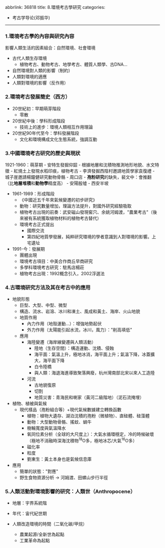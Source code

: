 abbrlink: 36818
title: 8.環境考古學研究
categories:
  - 考古学导论(邓振华)
---
### 1.環境考古學的內容與研究內容

影響人類生活的因素組合：自然環境、社會環境

- 古代人類生存環境
	- 植物考古、動物考古、地學考古、體質人類學、古DNA...
- 自然環境對人類的影響（制約）
- 人類對環境的適應
- 人類對環境的影響（反作用）

### 2.環境考古發展簡史（西方）

- 20世紀初：早期萌芽階段
	- 零散
- 20世紀中後：學科形成階段
	- 技術上的進步：環境人類相互作用理論
- 20世紀90年代至今：學科發展階段
	- 文化和環境構成文化生態系統，強調互動

### 3.中國環境考古研究的歷史與現狀

1921-1960：萌芽期
	- 安特生發掘仰韶
		- 根據地層和沈積物推測地形地貌、水文特徵
		- 紅燒土上發現水稻印痕，植物考古
	- 李濟發掘西陰村邀請地質學家袁復禮
	- 城子崖邀請楊鐘健研究動物骨骼
	- 周口店
	- **孢粉研究**的缺失，裴文中：會推翻（比**地層堆積**和**動物學**精度高）
	- 安陽殷墟
	- 西安半坡
- 1961-1989：形成階段
	- 《中國近五千年來氣候變遷的初步研究》
	- 動物：研究數量增加，理論方法提升，對國外研究經驗吸取
	- 植物考古出現的前奏：武安磁山發現窖穴、余姚河姆渡，"農業考古"（後來被有系統獲取植物材料的植物考古替代）
	- 環境考古正式提出
		- 國際交流
		- 第四紀地質學發展，純粹研究環境的學者意識到人對環境的影響。上宅遺址
- 1991-今：發展期
	- 團體出現
	- 環境考古項目：中美合作商丘早商研究
	- 多學科環境考古研究：駐馬店楊莊
	- 植物考古出現：1992概念引入，2002浮選法

### 4.古環境研究方法及其在考古中的應用

- 地貌形態
	- 巨型、大型、中型、微型
	- 構造、流水、岩溶、冰川和凍土、風成和黃土、海岸、火山地貌
	- 地質作用
		- 內力作用（地殼運動...）：增強地勢起伏
		- 外力作用（太陽能引起水流，冰川，風力）："削高填低"
	- 應用
		- 海陸變遷（海岸線變遷與人類活動）
			- 陸地（生存空間）：構造運動、沈積、侵蝕
			- 海平面：氣溫上升，極地冰消，海平面上升；氣溫下降，冰蓋擴大，海平面下降
			- 白令陸橋 
			- 與人類：海退海進導致聚落興廢，杭州灣南部北宋以來人工造陸
		- 河流
			- 古地貌復原
			- 切割
			- 地質災害：青海民和喇家（黃河二級階地）（泥石流掩埋）
- 植物、植被與氣候
	- 現代樣品（孢粉組合等）+現代氣候數據建立轉換函數
		- 植物：植物大遺存、湖泊沈積的孢粉（微植物）、直硅體、硅藻體
		- 動物：大型動物骨骼、搖蚊、蝸牛
		- 樹輪寬度與氣溫降水
		- 氧同位素分析（全球的大尺度上）：大氣水循環穩定，冷的時候破壞（極地不消融時深海沈積物<sup>18</sup>O多，極地冰芯/大氣<sup>16</sup>O多）
		- 磁化率
		- 粒度
		- 劉東生：黃土本身也是氣候信息庫
- 應用
	- 簡單的狀態："對應"
	- 野生食物資源分析 -> 河姆渡、田螺山步行半徑

### 5.人類活動對環境影響的研究：人類世（Anthropocene）

- 地層：宇界系統階
- 年代：宙代紀世期

- 人類改造環境的時間（二氧化碳/甲烷）
	- 農業起源/全新世為起點
	- 工業革命為起點